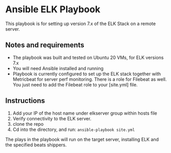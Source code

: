 # Ansible ELK Playbook
 
This playbook is for setting up version 7.x of the ELK Stack on a remote server. 

## Notes and requirements

 - The playbook was built and tested on Ubuntu 20 VMs, for ELK versions 7.x 
 - You will need Ansible installed and running
 - Playbook is currently configured to set up the ELK stack together with Metricbeat for server perf monitoring. There is a role for Filebeat as well. You just need to add the Filebeat role to your [site.yml] file.
 
 ## Instructions
 
 1. Add your IP of the host name under elkserver group within hosts file
 2. Verify connectivity to the ELK server.
 3. clone the repo
 4. Cd into the directory, and run:
 `ansible-playbook site.yml`
 
 The plays in the playbook will run on the target server, installing ELK and the specified beats shippers. 
 
